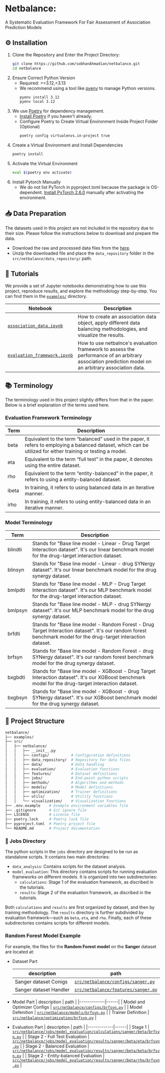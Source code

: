 # Netbalance:

A Systematic Evaluation Framework For Fair Assessment of Association Prediction Models

## ⚙️ Installation
1. Clone the Repository and Enter the Project Directory:
    ```bash
    git clone https://github.com/sobhanAhmadian/netbalance.git
    cd netbalance
    ```
2. Ensure Correct Python Version
    - Required: >=3.12,<3.13
    - We recommend using a tool like [pyenv](https://github.com/pyenv/pyenv) to manage Python versions.
        ```bash
        pyenv install 3.12
        pyenv local 3.12
        ```
3. We use [Poetry](https://python-poetry.org/) for dependency management. 
    - [Install Poetry](https://python-poetry.org/docs/#installing-with-the-official-installer) if you haven't already.
    - Configure Poetry to Create Virtual Environment Inside Project Folder (Optional)
        ```bash
        poetry config virtualenvs.in-project true
        ```
4. Create a Virtual Environment and Install Dependencies
    ```bash
    poetry install
    ```
5. Activate the Virtual Environment
    ```bash
    eval $(poetry env activate)
    ```
6. Install Pytorch Manually
    - We do not list PyTorch in pyproject.toml because the package is OS-dependent. [Install PyTorch 2.6.0](https://pytorch.org/get-started/previous-versions/#:~:text=v2.6.0) manually after activating the environment.

## 📥 Data Preparation
The datasets used in this project are not included in the repository due to their size. Please follow the instructions below to download and prepare the data.

- Download the raw and processed data files from the [here](https://doi.org/10.6084/m9.figshare.30119653.v1).
- Unzip the downloaded file and place the `data_repository` folder in the `src/netbalance/data_repository/` path.

## 📖 Tutorials  

We provide a set of Jupyter notebooks demonstrating how to use this project, reproduce results, and explore the methodology step-by-step. You can find them in the [`examples/`](./examples) directory.

| Notebook | Description |
|----------|-------------|
| [`association_data.ipynb`](./examples/association_data.ipynb) | How to create an association data object, apply different data balancing methodologies, and visualize the results. |
| [`evaluation_framework.ipynb`](./examples/evaluation_framework.ipynb) | How to use netbalnce's evaluation framework to assess the performance of an arbitrary association prediction model on an arbitrary association data. |

## 📚 Terminology

The terminology used in this project slightly differs from that in the paper. Below is a brief explanation of the terms used here.

### Evaluation Framework Terminology

| Term | Description |
|------|-------------|
| beta | Equivalent to the term “balanced” used in the paper, it refers to employing a balanced dataset, which can be utilized for either training or testing a model. |
| eta | Equivalent to the term “full test” in the paper, it denotes using the entire dataset. |
| rho | Equivalent to the term “entity-balanced” in the paper, it refers to using a entity-balanced dataset. |
| ibeta | In training, it refers to using balanced data in an iterative manner. |
| irho | In training, it refers to using entity-balanced data in an iterative manner. |

### Model Terminology
| Term | Description |
|------|-------------|
| blindti | Stands for "Base line model - Linear - Drug Target Interaction dataset". It's our linear benchmark model for the drug-target interaction dataset. |
| blinsyn | Stands for "Base line model - Linear - drug SYNergy dataset". It's our linear benchmark model for the drug synergy dataset. |
| bmlpdti | Stands for "Base line model - MLP - Drug Target Interaction dataset". It's our MLP benchmark model for the drug-target interaction dataset. |
| bmlpsyn | Stands for "Base line model - MLP - drug SYNergy dataset". It's our MLP benchmark model for the drug synergy dataset. |
| brfdti | Stands for "Base line model - Random Forest - Drug Target Interaction dataset". It's our random forest benchmark model for the drug-target interaction dataset. |
| brfsyn | Stands for "Base line model - Random Forest - drug SYNergy dataset". It's our random forest benchmark model for the drug synergy dataset. |
| bxgbdti | Stands for "Base line model - XGBoost - Drug Target Interaction dataset". It's our XGBoost benchmark model for the drug-target interaction dataset. |
| bxgbsyn | Stands for "Base line model - XGBoost - drug SYNergy dataset". It's our XGBoost benchmark model for the drug synergy dataset. |

## 📂 Project Structure
```bash
netbalance/
├── examples/                 
├── src/                      
│   ├── netbalance/           
│   │   ├── __init__.py 
│   │   ├── configs/          # Configuration definitions
│   │   ├── data_repository/  # Repository for data files
│   │   ├── data/             # Data handling
│   │   ├── evaluation/       # Evaluation functions
│   │   ├── features/         # Dataset definitions
│   │   ├── jobs/             # End-point python scripts
│   │   ├── methods/          # Algorithms and methods
│   │   ├── models/           # Model definitions
│   │   ├── optimization/     # Trainer definitions
│   │   ├── utils/            # Utility functions
│   │   └── visualization/    # Visualization functions
├── .env.example    # Example environment variables file
├── .gitignore      # Git ignore file
├── LICENSE         # License file
├── poetry.lock     # Poetry lock file
├── pyproject.toml  # Poetry project file
└── README.md       # Project documentation
```

### 📂 Jobs Directory

The python scripts in the `jobs` directory are designed to be run as standalone scripts. It contains two main directories:

- `data_analysis`: Contains scripts for the dataset analysis.
- `model_evaluation`: This directory contains scripts for running evaluation frameworks on different models. It is organized into two subdirectories:
  - `calculations`: Stage 1 of the evaluation framework, as discribed in the tutorials.
  - `results`: Stage 2 of the evaluation framework, as discribed in the tutorials.

Both `calculations` and `results` are first organized by dataset, and then by training methodology. The `results` directory is further subdivided by evaluation framework—such as `beta`, `eta`, and `rho`. Finally, each of these subdirectories contains scripts for different models.

### Random Forest Model Example

For example, the files for the **Random Forest model** on the **Sanger** dataset are located at:

+ Dataset Part

    | description | path |
    |-------------|------|
    | Sanger dataset Conigs | [`src/netbalance/configs/sanger.py`](./src/netbalance/configs/sanger.py) |
    | Sanger dataset Handler | [`src/netbalance/features/sanger.py`](./src/netbalance/features/sanger.py) |

+ Model Part
    | description | path |
    |-------------|------|
    | Model and Optimizer Configs | [`src/netbalance/configs/brfsyn.py`](./src/netbalance/configs/brfsyn.py) |
    | Model Defenition | [`src/netbalance/models/brfsyn.py`](./src/netbalance/models/brfsyn.py) |
    | Trainer Definition | [`src/netbalance/optimization/brfsyn.py`](./src/netbalance/optimization/brfsyn.py) |
+ Evaluation Part
    | description | path |
    |-------------|------|
    | Stage 1 | [`src/netbalance/jobs/model_evaluation/calculations/sanger/beta/brfsyn.py`](./src/netbalance/jobs/model_evaluation/calculations/sanger/beta/brfsyn.py) |
    | Stage 2 - Full Test Evaluation | [`src/netbalance/jobs/model_evaluation/results/sanger/beta/eta/brfsyn.py`](./src/netbalance/jobs/model_evaluation/results/sanger/beta/eta/brfsyn.py) |
    | Stage 2 - Balanced Evaluation | [`src/netbalance/jobs/model_evaluation/results/sanger/beta/beta/brfsyn.py`](./src/netbalance/jobs/model_evaluation/results/sanger/beta/beta/brfsyn.py) |
    | Stage 2 - Entity-balanced Evaluation | [`src/netbalance/jobs/model_evaluation/results/sanger/beta/rho/brfsyn.py`](./src/netbalance/jobs/model_evaluation/results/sanger/beta/rho/brfsyn.py) |